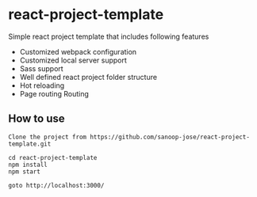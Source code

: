 # react-project-template
Simple react project template that includes following features

* Customized webpack configuration
* Customized local server support 
* Sass support 
* Well defined react project folder structure
* Hot reloading
* Page routing Routing

## How to use
    Clone the project from https://github.com/sanoop-jose/react-project-template.git

    cd react-project-template
    npm install
    npm start 

    goto http://localhost:3000/